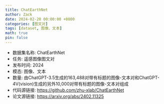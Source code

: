 ```yaml
---
title: ChatEarthNet
author: Zack
date: 2024-02-20 00:00:00 +0800
categories: [图文对]
tags: [dataset, 图像、文本]
math: true
pin: false
---
```

- 数据集名称: ChatEarthNet
- 任务: 遥感图像图文对
- 发布时间: 2024
- 模态: 图像、文本
- 数量: 由ChatGPT-3.5生成的163,488对带有标题的图像-文本对和ChatGPT-4V(vision)生成的另外10,000对带有标题的图像-文本对组成
- 代码源链接: https://github.com/zhu-xlab/ChatEarthNet
- 论文源链接: https://arxiv.org/abs/2402.11325
